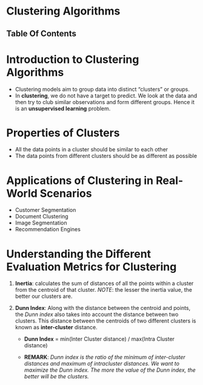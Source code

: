 # Clustering Algorithms

## Table Of Contents

# Introduction to Clustering Algorithms

- Clustering models aim to group data into distinct “clusters” or groups.
- In **clustering**, we do not have a target to predict. We look at the data and then try to club similar observations and form different groups. Hence it is an **unsupervised learning** problem.

# Properties of Clusters

- All the data points in a cluster should be similar to each other
- The data points from different clusters should be as different as possible

# Applications of Clustering in Real-World Scenarios

- Customer Segmentation
- Document Clustering
- Image Segmentation
- Recommendation Engines

# Understanding the Different Evaluation Metrics for Clustering

1. **Inertia**: calculates the sum of distances of all the points within a cluster from the centroid of that cluster. _NOTE_: the lesser the inertia value, the better our clusters are.

2. **Dunn Index**: Along with the distance between the centroid and points, the _Dunn index_ also takes into account the distance between two clusters. This distance between the centroids of two different clusters is known as **inter-cluster** distance.

   - **Dunn Index** = min(Inter Cluster distance) / max(Intra Cluster distance)

   - **REMARK**: _Dunn index is the ratio of the minimum of inter-cluster distances and maximum of intracluster distances. We want to maximize the Dunn index. The more the value of the Dunn index, the better will be the clusters._
